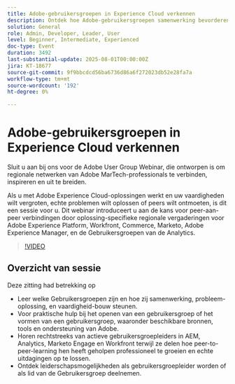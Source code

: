 ```yaml
---
title: Adobe-gebruikersgroepen in Experience Cloud verkennen
description: Ontdek hoe Adobe-gebruikersgroepen samenwerking bevorderen, probleemoplossing onder gelijkwaardige leiding aanbieden en leiderschapsmogelijkheden bieden in AEM, Analytics, Marketo Engage en Workfront.
solution: General
role: Admin, Developer, Leader, User
level: Beginner, Intermediate, Experienced
doc-type: Event
duration: 3492
last-substantial-update: 2025-08-01T00:00:00Z
jira: KT-18677
source-git-commit: 9f9bbcdcd56ba6736d86a6f272023db52e28fa7a
workflow-type: tm+mt
source-wordcount: '192'
ht-degree: 0%

---
```



# Adobe-gebruikersgroepen in Experience Cloud verkennen

Sluit u aan bij ons voor de Adobe User Group Webinar, die ontworpen is om regionale netwerken van Adobe MarTech-professionals te verbinden, inspireren en uit te breiden.

Als u met Adobe Experience Cloud-oplossingen werkt en uw vaardigheden wilt vergroten, echte problemen wilt oplossen of peers wilt ontmoeten, is dit een sessie voor u. Dit webinar introduceert u aan de kans voor peer-aan-peer verbindingen door oplossing-specifieke regionale vergaderingen voor Adobe Experience Platform, Workfront, Commerce, Marketo, Adobe Experience Manager, en de Gebruikersgroepen van de Analytics.

>[!VIDEO](https://video.tv.adobe.com/v/3470396/?learn=on&enablevpops)

## Overzicht van sessie

Deze zitting had betrekking op

* Leer welke Gebruikersgroepen zijn en hoe zij samenwerking, probleem-oplossing, en vaardigheid-bouw steunen.
* Voor praktische hulp bij het openen van een gebruikersgroep of het vormen van een gebruikersgroep, waaronder beschikbare bronnen, tools en ondersteuning van Adobe.
* Horen rechtstreeks van actieve gebruikersgroepleiders in AEM, Analytics, Marketo Engage en Workfront terwijl ze delen hoe peer-to-peer-learning hen heeft geholpen professioneel te groeien en echte uitdagingen op te lossen.
* Ontdek leiderschapsmogelijkheden als gebruikersgroepleider worden of als lid van de Gebruikersgroep deelnemen.



